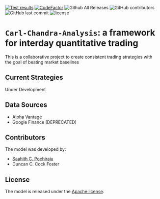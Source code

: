 <!-- [![PyPI package](https://img.shields.io/pypi/v/Carl-Chandra-Analysis.svg)](https://pypi.python.org/pypi/Carl-Chandra-Analysis) -->
[![Test results](https://circleci.com/gh/saapooch/Carl-Chandra-Analysis.svg?style=shield)](https://circleci.com/gh/saapooch/Carl-Chandra-Analysis)
[![CodeFactor](https://www.codefactor.io/repository/github/saapooch/carl-chandra-analysis/badge)](https://www.codefactor.io/repository/github/saapooch/carl-chandra-analysis)
![Github All Releases](https://img.shields.io/github/downloads/saapooch/Carl-Chandra-Analysis/total.svg)
![GitHub contributors](https://img.shields.io/github/contributors/saapooch/Carl-Chandra-Analysis.svg)
![GitHub last commit](https://img.shields.io/github/last-commit/saapooch/Carl-Chandra-Analysis.svg)
![license](https://img.shields.io/github/license/saapooch/Carl-Chandra-Analysis.svg)




# `Carl-Chandra-Analysis`: a framework for interday quantitative trading
This is a collaborative project to create consistent trading strategies with the goal of beating market baselines

## Current Strategies 
Under Development 

## Data Sources
- Alpha Vantage
- Google Finance (DEPRECATED)

## Contributors
The model was developed by:
* [Saahith C. Pochiraju](https://www.saahith.com)
* Duncan C. Cock Foster

## License

The model is released under the [Apache license](LICENSE).
